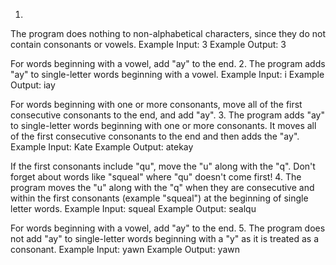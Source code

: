 1.
The program does nothing to non-alphabetical characters, since they do not contain consonants or vowels.
Example Input: 3
Example Output: 3

For words beginning with a vowel, add "ay" to the end.
2.
The program adds "ay" to single-letter words beginning with a vowel.
Example Input: i
Example Output: iay

For words beginning with one or more consonants, move all of the first consecutive consonants to the end, and add "ay".
3.
The program adds "ay" to single-letter words beginning with one or more consonants. It moves all of the first consecutive consonants to the end and then adds the "ay".
Example Input: Kate
Example Output: atekay

If the first consonants include "qu", move the "u" along with the "q". Don't forget about words like "squeal" where "qu" doesn't come first!
4.
The program moves the "u" along with the "q" when they are consecutive and within the first consonants (example "squeal") at the beginning of single letter words.
Example Input: squeal
Example Output: sealqu

For words beginning with a vowel, add "ay" to the end.
5.
The program does not add "ay" to single-letter words beginning with a "y" as it is treated as a consonant.
Example Input: yawn
Example Output: yawn
